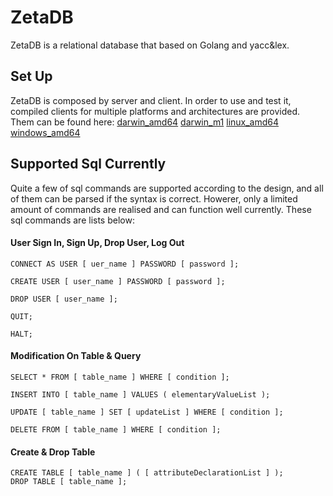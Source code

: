 # ZetaDB

ZetaDB is a relational database that based on Golang and yacc&lex. 

## Set Up

ZetaDB is composed by server and client. In order to use and test it, compiled clients for multiple platforms and architectures are provided. Them can be found here:
[darwin_amd64](https://github.com/JorryJoestar/ZetaDBclient/blob/master/%20executable_file/ZetaClient_darwin_amd64)
[darwin_m1](https://github.com/JorryJoestar/ZetaDBclient/blob/master/%20executable_file/ZetaClient_darwin_m1)
[linux_amd64](https://github.com/JorryJoestar/ZetaDBclient/blob/master/%20executable_file/ZetaClient_linux_amd64)
[windows_amd64](https://github.com/JorryJoestar/ZetaDBclient/blob/master/%20executable_file/ZetaClient_windows_amd64.exe)

## Supported Sql Currently

Quite a few of sql commands are supported according to the design, and all of them can be parsed if the syntax is correct. Howerer, only a limited amount of commands are realised and can function well currently. These sql commands are lists below:

#### User Sign In, Sign Up, Drop User, Log Out

```
CONNECT AS USER [ uer_name ] PASSWORD [ password ];

CREATE USER [ user_name ] PASSWORD [ password ];

DROP USER [ user_name ];

QUIT;

HALT;
```
  
#### Modification On Table & Query

```
SELECT * FROM [ table_name ] WHERE [ condition ];

INSERT INTO [ table_name ] VALUES ( elementaryValueList );

UPDATE [ table_name ] SET [ updateList ] WHERE [ condition ];

DELETE FROM [ table_name ] WHERE [ condition ];
```





#### Create & Drop Table

```
CREATE TABLE [ table_name ] ( [ attributeDeclarationList ] );
DROP TABLE [ table_name ];
```

